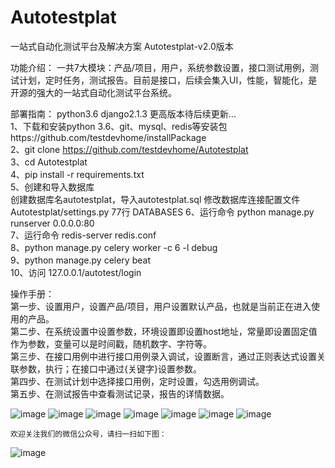 # Autotestplat
一站式自动化测试平台及解决方案
Autotestplat-v2.0版本

功能介绍：
一共7大模块：产品/项目，用户，系统参数设置，接口测试用例，测试计划，定时任务，测试报告。目前是接口，后续会集入UI，性能，智能化，是开源的强大的一站式自动化测试平台系统。

部署指南：
python3.6
django2.1.3
更高版本待后续更新...<br>
1、下载和安装python 3.6、git、mysql、redis等安装包https://github.com/testdevhome/installPackage<br>
2、git clone https://github.com/testdevhome/Autotestplat<br>
3、cd Autotestplat <br>
4、pip install -r requirements.txt<br>
5、创建和导入数据库<br>
创建数据库名autotestplat，导入autotestplat.sql
修改数据库连接配置文件 Autotestplat/settings.py 77行 DATABASES 
6、运行命令 python manage.py runserver 0.0.0.0:80 <br>
7、运行命令 redis-server redis.conf<br>
8、python manage.py celery worker -c 6 -l debug<br>
9、python manage.py celery beat<br>
10、访问 127.0.0.1/autotest/login<br>

操作手册：<br>
第一步、设置用户，设置产品/项目，用户设置默认产品，也就是当前正在进入使用的产品。<br>
第二步、在系统设置中设置参数，环境设置即设置host地址，常量即设置固定值作为参数，变量可以是时间戳，随机数字、字符等。<br>
第三步、在接口用例中进行接口用例录入调试，设置断言，通过正则表达式设置关联参数，执行；在接口中通过{关键字}设置参数。<br>
第四步、在测试计划中选择接口用例，定时设置，勾选用例调试。<br>
第五步、在测试报告中查看测试记录，报告的详情数据。<br>

![image](https://github.com/testdevhome/Doc/blob/main/pic/userproduct.png)
![image](https://github.com/testdevhome/Doc/blob/main/pic/systemsetting.png)
![image](https://github.com/testdevhome/Doc/blob/main/pic/testcase.png)
![image](https://github.com/testdevhome/Doc/blob/main/pic/edittestcase.png)
![image](https://github.com/testdevhome/Doc/blob/main/pic/testplan.png)
![image](https://github.com/testdevhome/Doc/blob/main/pic/addapi.png)
![image](https://github.com/testdevhome/Doc/blob/main/pic/report.png)


    欢迎关注我们的微信公众号，请扫一扫如下图：

![image](https://github.com/testdevhome/Doc/blob/main/pic-V1.0/testdevhome.jpg)



